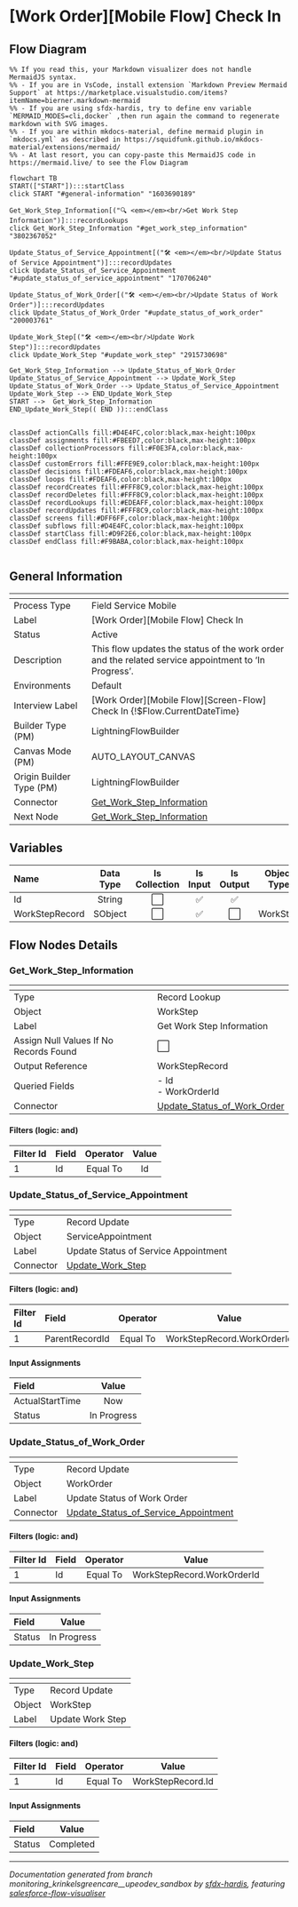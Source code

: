 # [Work Order][Mobile Flow] Check In

## Flow Diagram

```mermaid
%% If you read this, your Markdown visualizer does not handle MermaidJS syntax.
%% - If you are in VsCode, install extension `Markdown Preview Mermaid Support` at https://marketplace.visualstudio.com/items?itemName=bierner.markdown-mermaid
%% - If you are using sfdx-hardis, try to define env variable `MERMAID_MODES=cli,docker` ,then run again the command to regenerate markdown with SVG images.
%% - If you are within mkdocs-material, define mermaid plugin in `mkdocs.yml` as described in https://squidfunk.github.io/mkdocs-material/extensions/mermaid/
%% - At last resort, you can copy-paste this MermaidJS code in https://mermaid.live/ to see the Flow Diagram

flowchart TB
START(["START"]):::startClass
click START "#general-information" "1603690189"

Get_Work_Step_Information[("🔍 <em></em><br/>Get Work Step Information")]:::recordLookups
click Get_Work_Step_Information "#get_work_step_information" "3802367052"

Update_Status_of_Service_Appointment[("🛠️ <em></em><br/>Update Status of Service Appointment")]:::recordUpdates
click Update_Status_of_Service_Appointment "#update_status_of_service_appointment" "170706240"

Update_Status_of_Work_Order[("🛠️ <em></em><br/>Update Status of Work Order")]:::recordUpdates
click Update_Status_of_Work_Order "#update_status_of_work_order" "200003761"

Update_Work_Step[("🛠️ <em></em><br/>Update Work Step")]:::recordUpdates
click Update_Work_Step "#update_work_step" "2915730698"

Get_Work_Step_Information --> Update_Status_of_Work_Order
Update_Status_of_Service_Appointment --> Update_Work_Step
Update_Status_of_Work_Order --> Update_Status_of_Service_Appointment
Update_Work_Step --> END_Update_Work_Step
START -->  Get_Work_Step_Information
END_Update_Work_Step(( END )):::endClass


classDef actionCalls fill:#D4E4FC,color:black,max-height:100px
classDef assignments fill:#FBEED7,color:black,max-height:100px
classDef collectionProcessors fill:#F0E3FA,color:black,max-height:100px
classDef customErrors fill:#FFE9E9,color:black,max-height:100px
classDef decisions fill:#FDEAF6,color:black,max-height:100px
classDef loops fill:#FDEAF6,color:black,max-height:100px
classDef recordCreates fill:#FFF8C9,color:black,max-height:100px
classDef recordDeletes fill:#FFF8C9,color:black,max-height:100px
classDef recordLookups fill:#EDEAFF,color:black,max-height:100px
classDef recordUpdates fill:#FFF8C9,color:black,max-height:100px
classDef screens fill:#DFF6FF,color:black,max-height:100px
classDef subflows fill:#D4E4FC,color:black,max-height:100px
classDef startClass fill:#D9F2E6,color:black,max-height:100px
classDef endClass fill:#F9BABA,color:black,max-height:100px


```

## General Information

|<!-- -->|<!-- -->|
|:---|:---|
|Process Type| Field Service Mobile|
|Label|[Work Order][Mobile Flow] Check In|
|Status|Active|
|Description|This flow updates the status of the work order and the related service appointment to ‘In Progress’.|
|Environments|Default|
|Interview Label|[Work Order][Mobile Flow][Screen-Flow] Check In {!$Flow.CurrentDateTime}|
| Builder Type (PM)|LightningFlowBuilder|
| Canvas Mode (PM)|AUTO_LAYOUT_CANVAS|
| Origin Builder Type (PM)|LightningFlowBuilder|
|Connector|[Get_Work_Step_Information](#get_work_step_information)|
|Next Node|[Get_Work_Step_Information](#get_work_step_information)|


## Variables

|Name|Data Type|Is Collection|Is Input|Is Output|Object Type|
|:-- |:--:|:--:|:--:|:--:|:--: |
|Id|String|⬜|✅|✅|<!-- -->|
|WorkStepRecord|SObject|⬜|✅|⬜|WorkStep|


## Flow Nodes Details

### Get_Work_Step_Information

|<!-- -->|<!-- -->|
|:---|:---|
|Type|Record Lookup|
|Object|WorkStep|
|Label|Get Work Step Information|
|Assign Null Values If No Records Found|⬜|
|Output Reference|WorkStepRecord|
|Queried Fields|- Id<br/>- WorkOrderId<br/>|
|Connector|[Update_Status_of_Work_Order](#update_status_of_work_order)|


#### Filters (logic: **and**)

|Filter Id|Field|Operator|Value|
|:-- |:-- |:--:|:--: |
|1|Id| Equal To|Id|




### Update_Status_of_Service_Appointment

|<!-- -->|<!-- -->|
|:---|:---|
|Type|Record Update|
|Object|ServiceAppointment|
|Label|Update Status of Service Appointment|
|Connector|[Update_Work_Step](#update_work_step)|


#### Filters (logic: **and**)

|Filter Id|Field|Operator|Value|
|:-- |:-- |:--:|:--: |
|1|ParentRecordId| Equal To|WorkStepRecord.WorkOrderId|




#### Input Assignments

|Field|Value|
|:-- |:--: |
|ActualStartTime|Now|
|Status|In Progress|




### Update_Status_of_Work_Order

|<!-- -->|<!-- -->|
|:---|:---|
|Type|Record Update|
|Object|WorkOrder|
|Label|Update Status of Work Order|
|Connector|[Update_Status_of_Service_Appointment](#update_status_of_service_appointment)|


#### Filters (logic: **and**)

|Filter Id|Field|Operator|Value|
|:-- |:-- |:--:|:--: |
|1|Id| Equal To|WorkStepRecord.WorkOrderId|




#### Input Assignments

|Field|Value|
|:-- |:--: |
|Status|In Progress|




### Update_Work_Step

|<!-- -->|<!-- -->|
|:---|:---|
|Type|Record Update|
|Object|WorkStep|
|Label|Update Work Step|


#### Filters (logic: **and**)

|Filter Id|Field|Operator|Value|
|:-- |:-- |:--:|:--: |
|1|Id| Equal To|WorkStepRecord.Id|




#### Input Assignments

|Field|Value|
|:-- |:--: |
|Status|Completed|








___

_Documentation generated from branch monitoring_krinkelsgreencare__upeodev_sandbox by [sfdx-hardis](https://sfdx-hardis.cloudity.com), featuring [salesforce-flow-visualiser](https://github.com/toddhalfpenny/salesforce-flow-visualiser)_